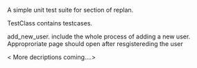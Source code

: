 A simple unit test suite for section of replan.

TestClass contains testcases.

add_new_user.
        include the whole process of adding a new user.  Approproriate page should open after resgistereding the user
        
        
 <  More decriptions coming....>

